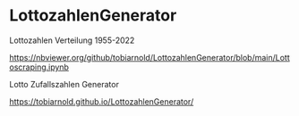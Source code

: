 # LottozahlenGenerator

Lottozahlen Verteilung 1955-2022

https://nbviewer.org/github/tobiarnold/LottozahlenGenerator/blob/main/Lottoscraping.ipynb

Lotto Zufallszahlen Generator

https://tobiarnold.github.io/LottozahlenGenerator/

